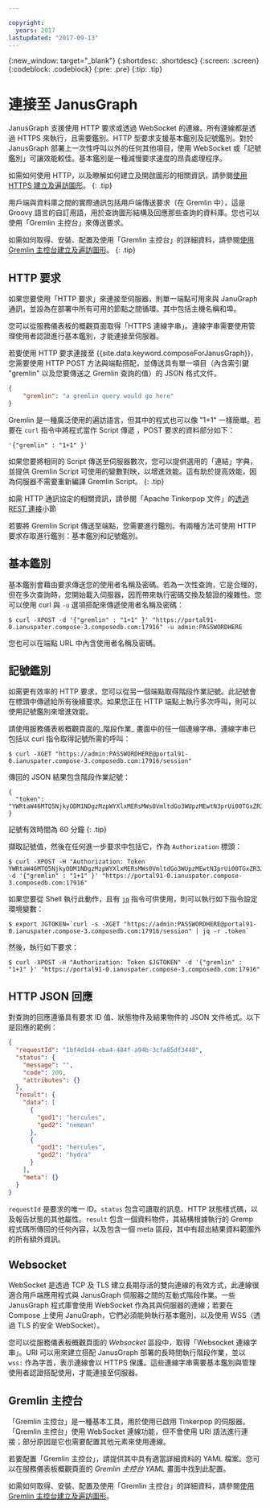 ```yaml
---

copyright:
  years: 2017
lastupdated: "2017-09-13"
---
```


{:new_window: target="_blank"}
{:shortdesc: .shortdesc}
{:screen: .screen}
{:codeblock: .codeblock}
{:pre: .pre}
{:tip: .tip}

# 連接至 JanusGraph

JanusGraph 支援使用 HTTP 要求或透過 WebSocket 的連線。所有連線都是透過 HTTPS 來執行，且需要鑑別。HTTP 型要求支援基本鑑別及記號鑑別。對於 JanusGraph 部署上一次性呼叫以外的任何其他項目，使用 WebSocket 或「記號鑑別」可讓效能較佳。基本鑑別是一種減慢要求速度的昂貴處理程序。

如需如何使用 HTTP，以及瞭解如何建立及開啟圖形的相關資訊，請參閱[使用 HTTPS 建立及遍訪圖形](./tutorial-https.html)。
{: .tip}

用戶端與資料庫之間的實際通訊包括用戶端傳送要求（在 Gremlin 中），這是 Groovy 語言的自訂用語，用於查詢圖形結構及回應那些查詢的資料庫。您也可以使用「Gremlin 主控台」來傳送要求。

如需如何取得、安裝、配置及使用「Gremlin 主控台」的詳細資料，請參閱[使用 Gremlin 主控台建立及遍訪圖形](./tutorial-gremlin-console.html)。
{: .tip}

## HTTP 要求

如果您要使用「HTTP 要求」來連接至伺服器，則單一端點可用來與 JanuGraph 通訊，並設為在部署中所有可用的節點之間循環。其中包括主機名稱和埠。

您可以從服務儀表板的概觀頁面取得「HTTPS 連線字串」。連線字串需要使用管理使用者認證進行基本鑑別，才能連接至伺服器。

若要使用 HTTP 要求連接至 {{site.data.keyword.composeForJanusGraph}}，您需要使用 HTTP POST 方法與端點搭配，並傳送具有單一項目（內含索引鍵 "gremlin" 以及您要傳送之 Gremlin 查詢的值）的 JSON 格式文件。 

```json
{
    "gremlin": "a gremlin query would go here"
}
```

Gremlin 是一種廣泛使用的遍訪語言，但其中的程式也可以像 "1+1" 一樣簡單。若要在 `curl` 指令中將程式當作 Script 傳遞 ，POST 要求的資料部分如下：

```
'{"gremlin" : "1+1" }'
``` 

如果您要將相同的 Script 傳送至伺服器數次，您可以提供選用的「連結」字典，並提供 Gremlin Script 可使用的變數對映，以增進效能。這有助於提高效能，因為伺服器不需要重新編譯 Gremlin Script。
{: .tip}

如需 HTTP 通訊協定的相關資訊，請參閱「Apache Tinkerpop 文件」的[透過 REST 連接](http://tinkerpop.apache.org/docs/3.2.3/reference/#_connecting_via_rest)小節

若要將 Gremlin Script 傳送至端點，您需要進行鑑別。有兩種方法可使用 HTTP 要求存取進行鑑別：基本鑑別和記號鑑別。

## 基本鑑別

基本鑑別會藉由要求傳送您的使用者名稱及密碼。若為一次性查詢，它是合理的，但在多次查詢時，您開始載入伺服器，因而帶來執行密碼交換及驗證的複雜性。您可以使用 curl 與 `-u` 選項搭配來傳遞使用者名稱及密碼：

```shell
$ curl -XPOST -d '{"gremlin" : "1+1" }' "https://portal91-0.ianuspater.compose-3.composedb.com:17916" -u admin:PASSWORDHERE
```

您也可以在端點 URL 中內含使用者名稱及密碼。 

## 記號鑑別

如需更有效率的 HTTP 要求，您可以從另一個端點取得階段作業記號。此記號會在標頭中傳遞給所有後續要求。如果您正在 HTTP 端點上執行多次呼叫，則可以使用記號鑑別來增進效能。

請使用服務儀表板概觀頁面的_階段作業_ 畫面中的任一個連線字串。連線字串已包括以 curl 指令取得記號所需的呼叫：

```shell
$ curl -XGET "https://admin:PASSWORDHERE@portal91-0.ianuspater.compose-3.composedb.com:17916/session"
```

傳回的 JSON 結果包含階段作業記號：

```
{
  "token": "YWRtaW46MTQ5NjkyODM1NDgzMzpWYXlxMERsMWs0VmltdGo3WUpzMEwtN3prUi00TGxZR3J6LXZnbDVmN3lnPQ=="
}
```

記號有效時間為 60 分鐘
{: .tip}

擷取記號值，然後在任何進一步要求中包括它，作為 `Authorization` 標頭：

```shell
$ curl -XPOST -H "Authorization: Token YWRtaW46MTQ5NjkyODM1NDgzMzpWYXlxMERsMWs0VmltdGo3WUpzMEwtN3prUi00TGxZR3J6LXZnbDVmN3lnPQ==" -d '{"gremlin" : "1+1" }' "https://portal91-0.ianuspater.compose-3.composedb.com:17916"
```

如果您要從 Shell 執行此動作，且有 [`jq`](https://stedolan.github.io/jq/) 指令可供使用，則可以執行如下指令設定環境變數：

```shell
$ export JGTOKEN=`curl -s -XGET "https://admin:PASSWORDHERE@portal91-0.ianuspater.compose-3.composedb.com:17916/session" | jq -r .token`
```

然後，執行如下要求：

```shell
$ curl -XPOST -H "Authorization: Token $JGTOKEN" -d '{"gremlin" : "1+1" }' "https://portal91-0.ianuspater.compose-3.composedb.com:17916"
```

## HTTP JSON 回應

對查詢的回應遵循具有要求 ID 值、狀態物件及結果物件的 JSON 文件格式。以下是回應的範例：

```json
{
  "requestId": "1bf4d1d4-eba4-484f-a94b-3cfa85df3448",
  "status": {
    "message": "",
    "code": 200,
    "attributes": {}
  },
  "result": {
    "data": [
      {
        "god1": "hercules",
        "god2": "nemean"
      },
      {
        "god1": "hercules",
        "god2": "hydra"
      }
    ],
    "meta": {}
  }
}
```
`requestId` 是要求的唯一 ID。`status` 包含可讀取的訊息、HTTP 狀態樣式碼，以及報告狀態的其他屬性。`result` 包含一個資料物件，其結構根據執行的 Gremp 程式碼所傳回的任何內容，以及包含一個 meta 區段，其中有超出結果資料範圍外的所有額外資訊。

## Websocket

WebSocket 是透過 TCP 及 TLS 建立長期存活的雙向連線的有效方式，此連線很適合用戶端應用程式與 JanusGraph 伺服器之間的互動式階段作業。一些 JanusGraph 程式庫會使用 WebSocket 作為其與伺服器的連線；若要在 Compose 上使用 JanuGraph，它們必須能夠執行基本鑑別，以及使用 WSS（透過 TLS 的安全 WebSocket）。 

您可以從服務儀表板概觀頁面的 _Websocket_ 區段中，取得「Websocket 連線字串」。URI 可以用來建立搭配 JanusGraph 部署的長時間執行階段作業，並以 `wss:` 作為字首，表示連線會以 HTTPS 保護。這些連線字串需要基本鑑別與管理使用者認證搭配使用，才能連接至伺服器。

## Gremlin 主控台

「Gremlin 主控台」是一種基本工具，用於使用已啟用 Tinkerpop 的伺服器。「Gremlin 主控台」使用 WebSocket 連線功能，但不會使用 URI 語法進行連接；部分原因是它也需要配置其他元素來使用連線。

若要配置「Gremlin 主控台」，請提供其中具有適當詳細資料的 YAML 檔案。您可以在服務儀表板概觀頁面的 _Gremlin 主控台 YAML_ 畫面中找到此配置。

如需如何取得、安裝、配置及使用「Gremlin 主控台」的詳細資料，請參閱[使用 Gremlin 主控台建立及遍訪圖形](./tutorial-gremlin-console.html)。
